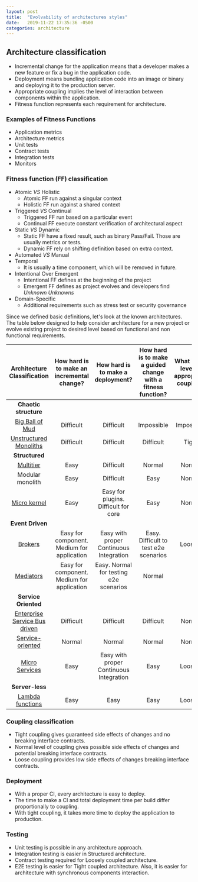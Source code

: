 ```yaml
---
layout: post
title:  "Evolvability of architectures styles"
date:   2019-11-22 17:35:36 -0500
categories: architecture
---
```


## Architecture classification

* Incremental change for the application means that a developer makes a new feature or fix a bug in the application code.
* Deployment means bundling application code into an image or binary and deploying it to the production server.
* Appropriate coupling implies the level of interaction between components within the application.
* Fitness function represents each requirement for architecture.

### Examples of Fitness Functions

* Application metrics
* Architecture metrics
* Unit tests
* Contract tests
* Integration tests
* Monitors

### Fitness function (FF) classification

* Atomic *VS* Holistic
    - Atomic FF run against a singular context
    - Holistic FF run against a shared context
* Triggered *VS* Continual
    - Triggered FF run based on a particular event
    - Continual FF execute constant verification of architectural aspect
* Static *VS* Dynamic
    - Static FF have a fixed result, such as binary Pass/Fail. Those are usually metrics or tests.
    - Dynamic FF rely on shifting definition based on extra context.
* Automated *VS* Manual
* Temporal
    - It is usually a time component, which will be removed in future.
* Intentional Over Emergent
    - Intentional FF defines at the beginning of the project
    - Emergent FF defines as project evolves and developers find *Unknown Unknowns*
* Domain-Specific
    - Additional requirements such as stress test or security governance

Since we defined basic definitions, let's look at the known architectures.
The table below designed to help consider architecture for a new project or evolve existing project to desired level based on functional and non functional requirements.

| Architecture Classification | How hard is to make an incremental change? | How hard is to make a deployment? | How hard is to make a guided change with a fitness function? | What is the level of appropriate coupling? |
| :------------: | :----------------------------------------: | :-------------------------------: | :----------------------------------------------------------: | :----------------------------------------: |
| **Chaotic structure** |
| [Big Ball of Mud](https://en.wikipedia.org/wiki/Big_ball_of_mud) | Difficult | Difficult | Impossible | Impossible |
| [Unstructured Monoliths](https://en.wikipedia.org/wiki/Monolithic_application) | Difficult | Difficult | Difficult | Tight |
| **Structured** |
| [Multitier](https://en.wikipedia.org/wiki/Multitier_architecture) | Easy | Difficult | Normal | Normal |
| Modular monolith | Easy | Difficult | Easy | Normal |
| [Micro kernel](https://en.wikipedia.org/wiki/Monolithic_kernel) | Easy | Easy for plugins. Difficult for core | Easy | Normal |
| **Event Driven** |				
| [Brokers](https://en.wikipedia.org/wiki/Broker_pattern) | Easy for component. Medium for application | Easy with proper Continuous Integration | Easy. Difficult to test e2e scenarios | Loosely |
| [Mediators](https://en.wikipedia.org/wiki/Mediator_pattern)	| Easy for component. Medium for application | Easy. Normal for testing e2e scenarios | Normal |
| **Service Oriented** | 					
| [Enterprise Service Bus driven](https://en.wikipedia.org/wiki/Enterprise_service_bus) | Difficult | Difficult | Difficult| Normal |
| [Service-oriented](https://en.wikipedia.org/wiki/Service-oriented_architecture)	| Normal | Normal | Normal | Normal |
| [Micro Services](https://en.wikipedia.org/wiki/Microservices) | Easy | Easy with proper Continuous Integration | Easy | Loosely |
| **Server-less**					
| [Lambda functions](https://en.wikipedia.org/wiki/Lambda_architecture) | Easy | Easy | Easy | Loosely |

### Coupling classification

* Tight coupling gives guaranteed side effects of changes and no breaking interface contracts.
* Normal level of coupling gives possible side effects of changes and potential breaking interface contracts.
* Loose coupling provides low side effects of changes breaking interface contracts.

### Deployment

* With a proper CI, every architecture is easy to deploy.
* The time to make a CI and total deployment time per build differ proportionally to coupling.
* With tight coupling, it takes more time to deploy the application to production.

### Testing

* Unit testing is possible in any architecture approach.
* Integration testing is easier in Structured architecture.
* Contract testing required for Loosely coupled architecture.
* E2E testing is easier for Tight coupled architecture. Also, it is easier for architecture with synchronous components interaction.

